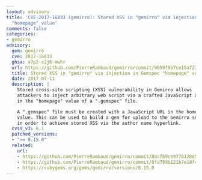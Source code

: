 ```yaml
---
layout: advisory
title: 'CVE-2017-16833 (gemirro): Stored XSS in "gemirro" via injection in Gemspec
  "homepage" value'
comments: false
categories:
- gemirro
advisory:
  gem: gemirro
  cve: 2017-16833
  ghsa: x7p2-x2j6-mwhr
  url: https://github.com/PierreRambaud/gemirro/commit/9659f9b7ce15a723da8e361bd41b9203b19c97de
  title: Stored XSS in "gemirro" via injection in Gemspec "homepage" value
  date: 2017-07-11
  description: |
    Stored cross-site scripting (XSS) vulnerability in Gemirro allows
    attackers to inject arbitrary web script via a crafted JavaScript URL
    in the "homepage" value of a ".gemspec" file.

    A ".gemspec" file must be created with a JavaScript URL in the homepage
    value. This can be used to build a gem for upload to the Gemirro server,
    in order to achieve stored XSS via the author name hyperlink.
  cvss_v3: 6.1
  patched_versions:
  - ">= 0.15.0"
  related:
    url:
    - https://github.com/PierreRambaud/gemirro/commit/8acfb9ce9774128d535e2795d583242bb86d6ea8
    - https://github.com/PierreRambaud/gemirro/commit/8fa709b121b7e18fceda308917d0fb68dc1479c3
    - https://rubygems.org/gems/gemirro/versions/0.15.0
---
```

